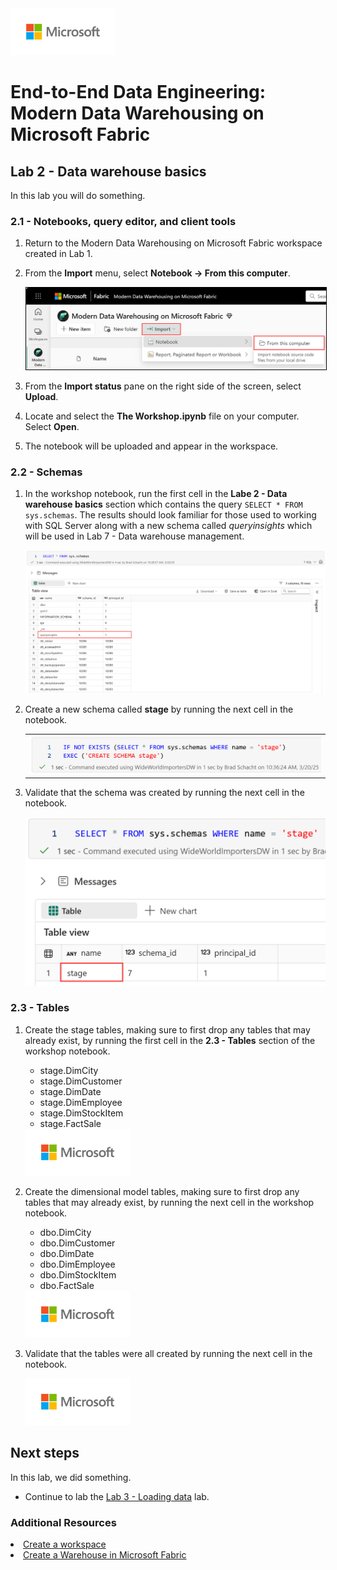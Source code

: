 <img src = "../assets/images/microsoft-logo.png" height = 75/>

# End-to-End Data Engineering:<br>Modern Data Warehousing on Microsoft Fabric

## Lab 2 - Data warehouse basics
In this lab you will do something. 

### 2.1 - Notebooks, query editor, and client tools
1. Return to the Modern Data Warehousing on Microsoft Fabric workspace created in Lab 1.

1. From the <b>Import</b> menu, select <b>Notebook -> From this computer</b>.

    <img src = "../assets/images/import_notebook_from_computer.png" style="border: 1.5px solid #000000;"/>

1. From the **Import status** pane on the right side of the screen, select **Upload**.

1. Locate and select the **The Workshop.ipynb** file on your computer. Select **Open**.

1. The notebook will be uploaded and appear in the workspace.

### 2.2 - Schemas

1. In the workshop notebook, run the first cell in the **Labe 2 - Data warehouse basics** section which contains the query ```SELECT * FROM sys.schemas```. The results should look familiar for those used to working with SQL Server along with a new schema called *queryinsights* which will be used in Lab 7 - Data warehouse management.

    <img src = "../assets/images/02_sys_schemas.png" />

1. Create a new schema called **stage** by running the next cell in the notebook.

    <table><tr><td><img src = "../assets/images/02_create_schema.png"/></td></tr></table>
    
1. Validate that the schema was created by running the next cell in the notebook.

    <img src = "../assets/images/02_schema_created.png"/>

### 2.3 - Tables

1. Create the stage tables, making sure to first drop any tables that may already exist, by running the first cell in the **2.3 - Tables** section of the workshop notebook.
    - stage.DimCity
    - stage.DimCustomer
    - stage.DimDate
    - stage.DimEmployee
    - stage.DimStockItem
    - stage.FactSale

    <img src = "../assets/images/microsoft-logo.png" height = 75/>

1. Create the dimensional model tables, making sure to first drop any tables that may already exist, by running the next cell in the workshop notebook. 
    - dbo.DimCity
    - dbo.DimCustomer
    - dbo.DimDate
    - dbo.DimEmployee
    - dbo.DimStockItem
    - dbo.FactSale

    <img src = "../assets/images/microsoft-logo.png" height = 75/>

1. Validate that the tables were all created by running the next cell in the notebook.

    <img src = "../assets/images/microsoft-logo.png" height = 75/>


## Next steps
In this lab, we did something.

- Continue to lab the [Lab 3 - Loading data](<03 - Loading Data.md>) lab.

### Additional Resources
<li><a href="https://learn.microsoft.com/en-us/fabric/fundamentals/create-workspaces" targer="_blank">Create a workspace</a></li>
<li><a href="https://learn.microsoft.com/en-us/fabric/data-warehouse/create-warehouse" targer="_blank">Create a Warehouse in Microsoft Fabric</a></li>